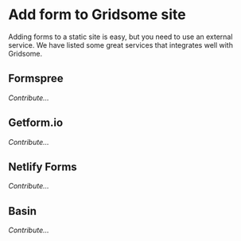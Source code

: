 # Add form to Gridsome site

Adding forms to a static site is easy, but you need to use an external service. We have listed some great services that integrates well with Gridsome.


## Formspree
_Contribute..._

## Getform.io
_Contribute..._

## Netlify Forms
_Contribute..._

## Basin
_Contribute..._